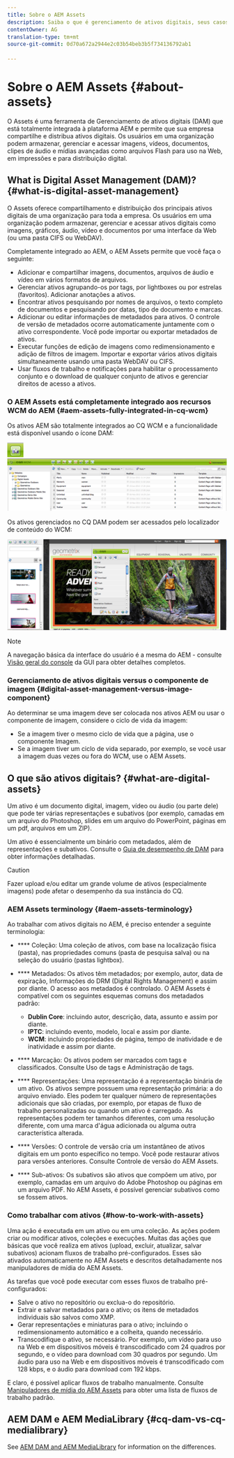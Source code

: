 ```yaml
---
title: Sobre o AEM Assets
description: Saiba o que é gerenciamento de ativos digitais, seus casos de uso e a oferta de ativos AEM da Adobe.
contentOwner: AG
translation-type: tm+mt
source-git-commit: 0d70a672a2944e2c03b54beb3b5f734136792ab1

---
```



# Sobre o AEM Assets {#about-assets}

O Assets é uma ferramenta de Gerenciamento de ativos digitais (DAM) que está totalmente integrada à plataforma AEM e permite que sua empresa compartilhe e distribua ativos digitais. Os usuários em uma organização podem armazenar, gerenciar e acessar imagens, vídeos, documentos, clipes de áudio e mídias avançadas como arquivos Flash para uso na Web, em impressões e para distribuição digital.

## What is Digital Asset Management (DAM)? {#what-is-digital-asset-management}

O Assets oferece compartilhamento e distribuição dos principais ativos digitais de uma organização para toda a empresa. Os usuários em uma organização podem armazenar, gerenciar e acessar ativos digitais como imagens, gráficos, áudio, vídeo e documentos por uma interface da Web (ou uma pasta CIFS ou WebDAV).

Completamente integrado ao AEM, o AEM Assets permite que você faça o seguinte:

* Adicionar e compartilhar imagens, documentos, arquivos de áudio e vídeo em vários formatos de arquivos.
* Gerenciar ativos agrupando-os por tags, por lightboxes ou por estrelas (favoritos). Adicionar anotações a ativos.
* Encontrar ativos pesquisando por nomes de arquivos, o texto completo de documentos e pesquisando por datas, tipo de documento e marcas.
* Adicionar ou editar informações de metadados para ativos. O controle de versão de metadados ocorre automaticamente juntamente com o ativo correspondente. Você pode importar ou exportar metadados de ativos.
* Executar funções de edição de imagens como redimensionamento e adição de filtros de imagem. Importar e exportar vários ativos digitais simultaneamente usando uma pasta WebDAV ou CIFS.
* Usar fluxos de trabalho e notificações para habilitar o processamento conjunto e o download de qualquer conjunto de ativos e gerenciar direitos de acesso a ativos.

### O AEM Assets está completamente integrado aos recursos WCM do AEM {#aem-assets-fully-integrated-in-cq-wcm}

Os ativos AEM são totalmente integrados ao CQ WCM e a funcionalidade está disponível usando o ícone DAM:

<!-- TBD: Update image for branding -->

![screen_shot_2012-04-17at15946pm](assets/screen_shot_2012-04-17at15946pm.png) ![screen_shot_2012-04-17at20100pm](assets/screen_shot_2012-04-17at20100pm.png)

Os ativos gerenciados no CQ DAM podem ser acessados pelo localizador de conteúdo do WCM:

<!-- TBD: Update image for branding -->

![screen_shot_2012-04-17at20214pm](assets/screen_shot_2012-04-17at20214pm.png)

>[!NOTE]
>
>A navegação básica da interface do usuário é a mesma do AEM - consulte [Visão geral do console](/help/sites-authoring/qg-page-authoring.md) da GUI para obter detalhes completos.

### Gerenciamento de ativos digitais versus o componente de imagem {#digital-asset-management-versus-image-component}

Ao determinar se uma imagem deve ser colocada nos ativos AEM ou usar o componente de imagem, considere o ciclo de vida da imagem:

* Se a imagem tiver o mesmo ciclo de vida que a página, use o componente Imagem.
* Se a imagem tiver um ciclo de vida separado, por exemplo, se você usar a imagem duas vezes ou fora do WCM, use o AEM Assets.

## O que são ativos digitais? {#what-are-digital-assets}

Um ativo é um documento digital, imagem, vídeo ou áudio (ou parte dele) que pode ter várias representações e subativos (por exemplo, camadas em um arquivo do Photoshop, slides em um arquivo do PowerPoint, páginas em um pdf, arquivos em um ZIP).

Um ativo é essencialmente um binário com metadados, além de representações e subativos. Consulte o [Guia de desempenho de DAM](/help/sites-deploying/assets-performance-sizing.md) para obter informações detalhadas.

>[!CAUTION]
>
>Fazer upload e/ou editar um grande volume de ativos (especialmente imagens) pode afetar o desempenho da sua instância do CQ.

### AEM Assets terminology {#aem-assets-terminology}

Ao trabalhar com ativos digitais no AEM, é preciso entender a seguinte terminologia:

* **** Coleção: Uma coleção de ativos, com base na localização física (pasta), nas propriedades comuns (pasta de pesquisa salva) ou na seleção do usuário (pastas lightbox).

* **** Metadados: Os ativos têm metadados; por exemplo, autor, data de expiração, Informações do DRM (Digital Rights Management) e assim por diante. O acesso aos metadados é controlado. O AEM Assets é compatível com os seguintes esquemas comuns dos metadados padrão:

   * **Dublin Core**: incluindo autor, descrição, data, assunto e assim por diante.
   * **IPTC**: incluindo evento, modelo, local e assim por diante.
   * **WCM**: incluindo propriedades de página, tempo de inatividade e de inatividade e assim por diante.

* **** Marcação: Os ativos podem ser marcados com tags e classificados. Consulte Uso de tags e Administração de tags.

* **** Representações: Uma representação é a representação binária de um ativo. Os ativos sempre possuem uma representação primária: a do arquivo enviado. Eles podem ter qualquer número de representações adicionais que são criadas, por exemplo, por etapas de fluxo de trabalho personalizadas ou quando um ativo é carregado. As representações podem ter tamanhos diferentes, com uma resolução diferente, com uma marca d&#39;água adicionada ou alguma outra característica alterada.

* **** Versões: O controle de versão cria um instantâneo de ativos digitais em um ponto específico no tempo. Você pode restaurar ativos para versões anteriores. Consulte Controle de versão do AEM Assets.

* **** Sub-ativos: Os subativos são ativos que compõem um ativo, por exemplo, camadas em um arquivo do Adobe Photoshop ou páginas em um arquivo PDF. No AEM Assets, é possível gerenciar subativos como se fossem ativos.

### Como trabalhar com ativos {#how-to-work-with-assets}

Uma ação é executada em um ativo ou em uma coleção. As ações podem criar ou modificar ativos, coleções e execuções. Muitas das ações que básicas que você realiza em ativos (upload, excluir, atualizar, salvar subativos) acionam fluxos de trabalho pré-configurados. Esses são ativados automaticamente no AEM Assets e descritos detalhadamente nos manipuladores de mídia do AEM Assets.

As tarefas que você pode executar com esses fluxos de trabalho pré-configurados:

* Salve o ativo no repositório ou exclua-o do repositório.
* Extrair e salvar metadados para o ativo; os itens de metadados individuais são salvos como XMP.
* Gerar representações e miniaturas para o ativo; incluindo o redimensionamento automático e a colheita, quando necessário.
* Transcodifique o ativo, se necessário. Por exemplo, um vídeo para uso na Web e em dispositivos móveis é transcodificado com 24 quadros por segundo, e o vídeo para download com 30 quadros por segundo. Um áudio para uso na Web e em dispositivos móveis é transcodificado com 128 kbps, e o áudio para download com 192 kbps.

E claro, é possível aplicar fluxos de trabalho manualmente. Consulte [Manipuladores de mídia do AEM Assets](media-handlers.md) para obter uma lista de fluxos de trabalho padrão.

## AEM DAM e AEM MediaLibrary {#cq-dam-vs-cq-medialibrary}

See [AEM DAM and AEM MediaLibrary](medialibrary.md) for information on the differences.
